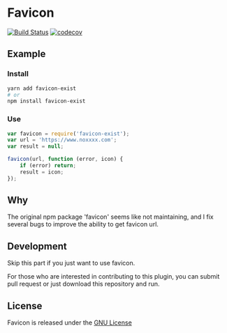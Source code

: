 # Favicon

[![Build Status](https://travis-ci.org/noxxxxxxxx/favicon.svg?branch=master)](https://travis-ci.org/noxxxxxxxx/favicon)
[![codecov](https://codecov.io/gh/noxxxxxxxx/favicon/branch/master/graph/badge.svg)](https://codecov.io/gh/noxxxxxxxx/favicon)

## Example

### Install

```bash
yarn add favicon-exist
# or
npm install favicon-exist
```

### Use

```js
var favicon = require('favicon-exist');
var url = 'https://www.noxxxx.com';
var result = null;

favicon(url, function (error, icon) {
    if (error) return;
    result = icon;
});
```

## Why

The original npm package 'favicon' seems like not maintaining, and I fix several bugs to improve the ability to get favicon url.

## Development

Skip this part if you just want to use favicon.

For those who are interested in contributing to this plugin, you can submit pull request or just download this repository and run.

## License

Favicon is released under the [GNU License](http://www.gnu.org/licenses/lgpl-3.0.en.html)